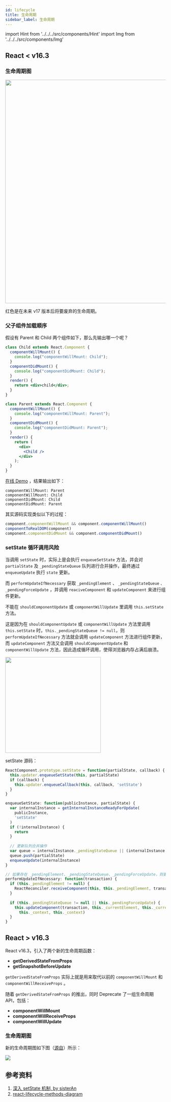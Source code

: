 ```yaml
---
id: lifecycle
title: 生命周期
sidebar_label: 生命周期
---
```


import Hint from '../../../src/components/Hint'
import Img from '../../../src/components/Img'

## React < v16.3

### 生命周期图

<Img width="700" legend="图：React < v16.3 生命周期图" src='https://cosmos-x.oss-cn-hangzhou.aliyuncs.com/VtURUQ.png'/>

红色是在未来 v17 版本后将要废弃的生命周期。

### 父子组件加载顺序

假设有 Parent 和 Child 两个组件如下，那么先输出哪一个呢？

```jsx
class Child extends React.Component {
  componentWillMount() {
    console.log("componentWillMount: Child");
  }
  componentDidMount() {
    console.log("componentDidMount: Child");
  }
  render() {
    return <div>child</div>;
  }
}

class Parent extends React.Component {
  componentWillMount() {
    console.log("componentWillMount: Parent");
  }
  componentDidMount() {
    console.log("componentDidMount: Parent");
  }
  render() {
    return (
      <div>
        <Child />
      </div>
    );
  }
}
```

[在线 Demo](https://codesandbox.io/s/parent-child-lifecycle-fkkrg) ，结果输出如下：

```text
componentWillMount: Parent
componentWillMount: Child
componentDidMount: Child
componentDidMount: Parent
```

其实源码实现类似以下的过程：

```js
component.componentWillMount && component.componentWillMount()
componentToRealDOM(component)
component.componentDidMount && component.componentDidMount()
```

### setState 循环调用风险

当调用 `setState` 时，实际上是会执行 `enqueueSetState` 方法，并会对 `partialState` 及 `_pendingStateQueue` 队列进行合并操作，最终通过 `enqueueUpdate` 执行 `state` 更新。

而 `performUpdateIfNecessary` 获取 `_pendingElement` 、 `_pendingStateQueue` `、_pendingForceUpdate` ，并调用 `reaciveComponent` 和 `updateComponent` 来进行组件更新。

<Hint type="must">不能在 `shouldComponentUpdate` 或 `componentWillUpdate` 里调用 `this.setState` 方法。</Hint>

这是因为在 `shouldComponentUpdate` 或 `componentWillUpdate` 方法里调用 `this.setState` 时，`this._pendingStateQueue != null`，则 `performUpdateIfNecessary` 方法就会调用 `updateComponent` 方法进行组件更新，而 `updateComponent` 方法又会调用 `shouldComponentUpdate` 和 `componentWillUpdate` 方法，因此造成循环调用，使得浏览器内存占满后崩溃。

<Img width="300" align="center" legend="图：循环调用" src='https://cosmos-x.oss-cn-hangzhou.aliyuncs.com/gz0v4j.png'/>

setState 源码：

```js
ReactComponent.prototype.setState = function(partialState, callback) {
  this.updater.enqueueSetState(this, partialState)
  if (callback) {
    this.updater.enqueueCallback(this, callback, 'setState')
  }
}

enqueueSetState: function(publicInstance, partialState) {
  var internalInstance = getInternalInstanceReadyForUpdate(
    publicInstance,
    'setState'
  )
  if (!internalInstance) {
    return
  }
  
  // 更新队列合并操作
  var queue = internalInstance._pendingStateQueue || (internalInstance._pendingStateQueue=[])
  queue.push(partialState)
  enqueueUpdate(internalInstance)
}

// 如果存在 _pendingElement、_pendingStateQueue、_pendingForceUpdate，则更新组件
performUpdateIfNecessary: function(transaction) {
  if (this._pendingElement != null) {
    ReactReconciler.receiveComponent(this, this._pendingElement, transaction, this._context)
  }
  
  if (this._pendingStateQueue != null || this._pendingForceUpdate) {
    this.updateComponent(transaction, this._currentElement, this._currentElement,
      this._context, this._context)
  }
}
```

## React > v16.3

React v16.3，引入了两个新的生命周期函数：

* **getDerivedStateFromProps**
* **getSnapshotBeforeUpdate**

<Hint type="tip">`getDerivedStateFromProps` 实际上就是用来取代以前的 `componentWillMount` 和 `componentWillReceiveProps` 。</Hint>

随着 `getDerivedStateFromProps` 的推出，同时 Deprecate 了一组生命周期 API，包括：

- **componentWillMount**
- **componentWillReceiveProps**
- **componentWillUpdate**

### 生命周期图

新的生命周期图如下图（[源自](https://github.com/wojtekmaj/react-lifecycle-methods-diagram)）所示：

<Img legend="图：React > v16.3 生命周期图" src='https://cosmos-x.oss-cn-hangzhou.aliyuncs.com/n5LYwH.png'/>

## 参考资料

1. [深入 setState 机制, by sisterAn](https://github.com/sisterAn/blog/issues/26)
1. [react-lifecycle-methods-diagram](https://github.com/wojtekmaj/react-lifecycle-methods-diagram)
